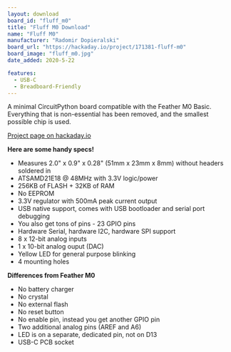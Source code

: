 ```yaml
---
layout: download
board_id: "fluff_m0"
title: "Fluff M0 Download"
name: "Fluff M0"
manufacturer: "Radomir Dopieralski"
board_url: "https://hackaday.io/project/171381-fluff-m0"
board_image: "fluff_m0.jpg"
date_added: 2020-5-22

features:
  - USB-C
  - Breadboard-Friendly
---
```

A minimal CircuitPython board compatible with the Feather M0 Basic. Everything
that is non-essential has been removed, and the smallest possible chip is used.


[Project page on hackaday.io](https://hackaday.io/project/171381-fluff-m0)


**Here are some handy specs!**
*   Measures 2.0" x 0.9" x 0.28" (51mm x 23mm x 8mm) without headers soldered in
*   ATSAMD21E18 @ 48MHz with 3.3V logic/power
*   256KB of FLASH + 32KB of RAM
*   No EEPROM
*   3.3V regulator with 500mA peak current output
*   USB native support, comes with USB bootloader and serial port debugging
*   You also get tons of pins - 23 GPIO pins
*   Hardware Serial, hardware I2C, hardware SPI support
*   8 x 12-bit analog inputs
*   1 x 10-bit analog ouput (DAC)
*   Yellow LED for general purpose blinking
*   4 mounting holes

**Differences from Feather M0**
*   No battery charger
*   No crystal
*   No external flash
*   No reset button
*   No enable pin, instead you get another GPIO pin
*   Two additional analog pins (AREF and A6)
*   LED is on a separate, dedicated pin, not on D13
*   USB-C PCB socket
